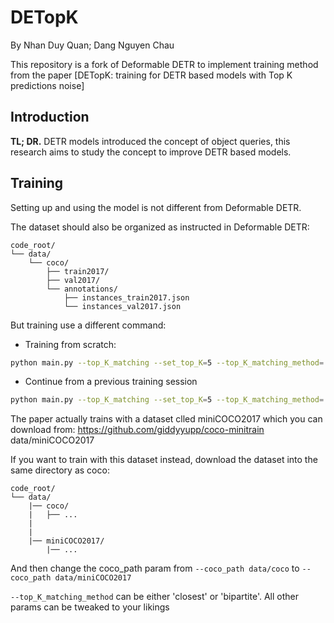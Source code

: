 # DETopK

By Nhan Duy Quan; Dang Nguyen Chau

This repository is a fork of Deformable DETR to implement training method from the paper [DETopK: training for DETR based models with Top K predictions noise]

## Introduction

**TL; DR.** DETR models introduced the concept of object queries, this research aims to study the concept to improve DETR based models.

## Training

Setting up and using the model is not different from Deformable DETR.

The dataset should also be organized as instructed in Deformable DETR:
```
code_root/
└── data/
    └── coco/
        ├── train2017/
        ├── val2017/
        └── annotations/
        	├── instances_train2017.json
        	└── instances_val2017.json
```


But training use a different command:

* Training from scratch: 
```bash
python main.py --top_K_matching --set_top_K=5 --top_K_matching_method='closest' --top_K_scale=0.5 --num_feature_levels=4 --batch_size 1 --lr 6.25e-6 --coco_path data/coco --output_dir output
```
* Continue from a previous training session
```bash
python main.py --top_K_matching --set_top_K=5 --top_K_matching_method='closest' --top_K_scale=0.5 --num_feature_levels=4 --batch_size 1 --lr 6.25e-6 --coco_path data/coco --output_dir output --resume output/checkpoint.pth
```

The paper actually trains with a dataset clled miniCOCO2017 which you can download from: https://github.com/giddyyupp/coco-minitrain data/miniCOCO2017

If you want to train with this dataset instead, download the dataset into the same directory as coco:
```
code_root/
└── data/
    |── coco/
	|	├── ...
	|
	|
	|── miniCOCO2017/
		|── ...
```

And then change the coco_path param from ```--coco_path data/coco``` to ```--coco_path data/miniCOCO2017```

```--top_K_matching_method``` can be either 'closest' or 'bipartite'. All other params can be tweaked to your likings

